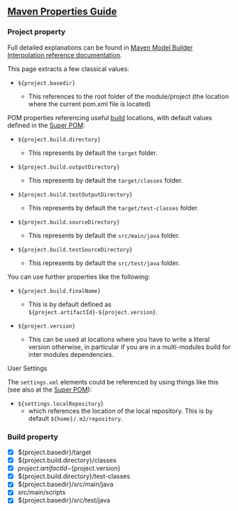 







## [Maven Properties Guide](https://cwiki.apache.org/confluence/display/MAVEN/Maven+Properties+Guide)

### Project property

Full detailed explanations can be found in [Maven Model Builder Interpolation reference documentation](http://maven.apache.org/ref/current/maven-model-builder/#Model_Interpolation).

This page extracts a few classical values:

- ```
  ${project.basedir} 
  ```

  - This references to the root folder of the module/project (the location where the current pom.xml file is located)

POM properties referencing useful [build](http://maven.apache.org/ref/current/maven-model/maven.html#class_build) locations, with default values defined in the [Super POM](http://maven.apache.org/pom.html#The_Super_POM):

- ```
  ${project.build.directory}
  ```

  - This represents by default the `target` folder.

- ```
  ${project.build.outputDirectory}
  ```

  - This represents by default the `target/classes` folder.

- ```
  ${project.build.testOutputDirectory}
  ```

  - This represents by default the `target/test-classes` folder.

- ```
  ${project.build.sourceDirectory}
  ```

  - This represents by default the `src/main/java` folder.

- ```
  ${project.build.testSourceDirectory}
  ```

  - This represents by default the `src/test/java` folder.

You can use further properties like the following:

- ```
  ${project.build.finalName}
  ```

  - This is by default defined as `${project.artifactId}-${project.version}`.

- ```
  ${project.version}
  ```

  - This can be used at locations where you have to write a literal version otherwise, in particular if you are in a multi-modules build for inter modules dependencies.

User Settings

The `settings.xml` elements could be referenced by using things like this (see also at the [Super POM](http://maven.apache.org/pom.html#Properties)):

- `${settings.localRepository`}
  - which references the location of the local repository. This is by default `${home}/.m2/repository`.



### Build property

- [x] <directory>${project.basedir}/target</directory>
- [x] <outputDirectory>${project.build.directory}/classes</outputDirectory>
- [x] <finalName>${project.artifactId}-${project.version}</finalName>
- [x] <testOutputDirectory>${project.build.directory}/test-classes</testOutputDirectory>
- [x] <sourceDirectory>${project.basedir}/src/main/java</sourceDirectory>
- [x] <scriptSourceDirectory>src/main/scripts</scriptSourceDirectory>
- [x] <testSourceDirectory>${project.basedir}/src/test/java</testSourceDirectory>